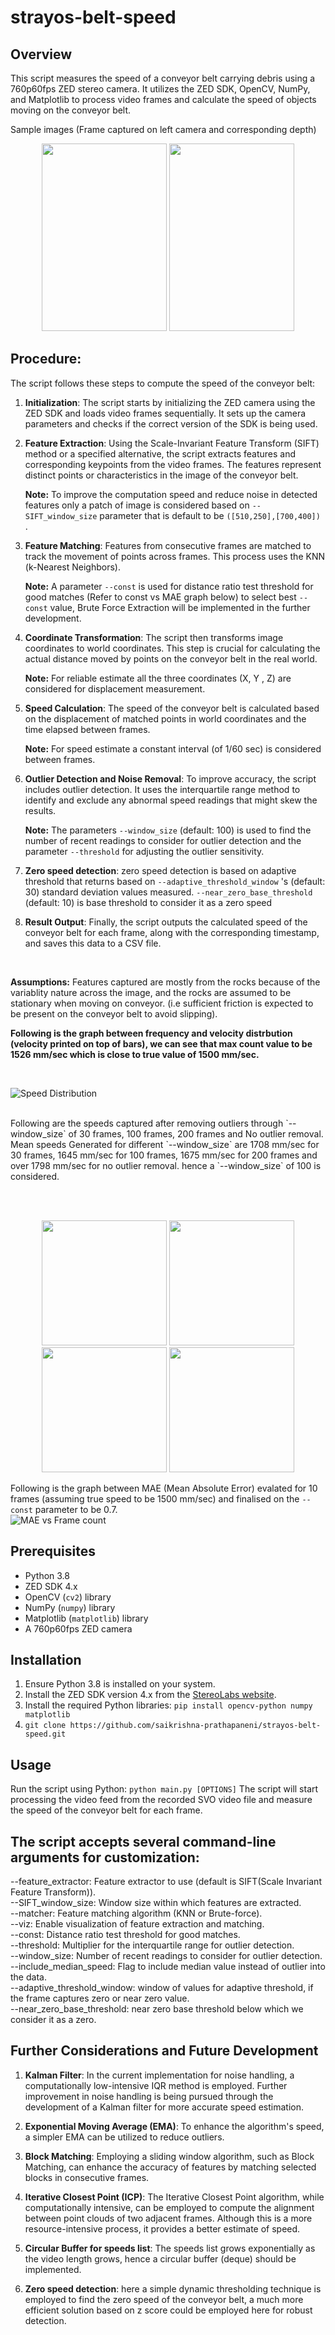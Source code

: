 # strayos-belt-speed


## Overview
This script measures the speed of a conveyor belt carrying debris using a 760p60fps ZED stereo camera. It utilizes the ZED SDK, OpenCV, NumPy, and Matplotlib to process video frames and calculate the speed of objects moving on the conveyor belt.

Sample images (Frame captured on left camera and corresponding depth)
<p align="center">
  <img src="assets/image12.png"  width="200" height="300" />
  <img src="assets/image7.png"  width="200" height="300" />
</p>


## Procedure:
The script follows these steps to compute the speed of the conveyor belt:


1. **Initialization**: The script starts by initializing the ZED camera using the ZED SDK and loads video frames sequentially. It sets up the camera parameters and checks if the correct version of the SDK is being used.

2. **Feature Extraction**: Using the Scale-Invariant Feature Transform (SIFT) method or a specified alternative, the script extracts features and corresponding keypoints from the video frames. The features represent distinct points or characteristics in the image of the conveyor belt.

      **Note:** To improve the computation speed and reduce noise in detected features only a patch of image is considered based on `--SIFT_window_size` parameter that is default to be `([510,250],[700,400]) `.

3. **Feature Matching**: Features from consecutive frames are matched to track the movement of points across frames. This process uses the KNN (k-Nearest Neighbors).

    **Note:**  A parameter `--const` is used for distance ratio test threshold for good matches (Refer to const vs MAE graph below) to select best `--const` value, Brute Force Extraction will be implemented in the further development.

4. **Coordinate Transformation**: The script then transforms image coordinates to world coordinates. This step is crucial for calculating the actual distance moved by points on the conveyor belt in the real world.

   **Note:** For reliable estimate all the three coordinates (X, Y , Z) are considered for displacement measurement.

6. **Speed Calculation**: The speed of the conveyor belt is calculated based on the displacement of matched points in world coordinates and the time elapsed between frames.

   **Note:** For speed estimate a constant interval (of 1/60 sec) is considered between frames.


7. **Outlier Detection and Noise Removal**: To improve accuracy, the script includes outlier detection. It uses the interquartile range method to identify and exclude any abnormal speed readings that might skew the results.

   **Note:** The parameters `--window_size` (default: 100) is used to find the number of recent readings to consider for outlier detection and the parameter `--threshold` for adjusting the outlier sensitivity.

8. **Zero speed detection**: zero speed detection is based on adaptive threshold that returns based on `--adaptive_threshold_window` 's (default: 30) standard deviation values measured. `--near_zero_base_threshold` (default: 10) is base threshold to consider it as a zero speed

9. **Result Output**: Finally, the script outputs the calculated speed of the conveyor belt for each frame, along with the corresponding timestamp, and saves this data to a CSV file.

<br>

**Assumptions:** Features captured are mostly from the rocks because of the variablity nature across the image, and the rocks are assumed to be stationary when moving on conveyor. (i.e sufficient friction is expected to be present on the conveyor belt to avoid slipping).


<b>Following is the graph between frequency and velocity distrbution (velocity printed on top of bars), we  can see that max count value to be <b>1526 mm/sec</b> which is close to true value of 1500 mm/sec.</b>

<br>

![Speed Distribution](assets/speed_dist.png)
<br>


<br>
Following are the speeds captured after removing outliers through `--window_size` of 30 frames, 100 frames, 200 frames and No outlier removal.
<br>
Mean speeds Generated for different `--window_size` are 1708 mm/sec for 30 frames, 1645 mm/sec for 100 frames, 1675 mm/sec for 200 frames and over 1798 mm/sec for no outlier removal.
hence a `--window_size` of 100 is considered.

<br><br>
<p align="center">
  <img src="assets/image8.png"  width="200" height="200" />
  <img src="assets/image5.png"  width="200" height="200" />
  <img src="assets/image3.png"  width="200" height="200" />
  <img src="assets/image2.png"  width="200" height="200" />
</p>


Following is the graph between MAE (Mean Absolute Error) evalated for 10 frames (assuming true speed to be 1500 mm/sec) and finalised on the `--const` parameter to be 0.7.
<br>
![MAE vs Frame count ](assets/mae_vs_frame_count.png)
<br>




## Prerequisites
- Python 3.8
- ZED SDK 4.x
- OpenCV (`cv2`) library
- NumPy (`numpy`) library
- Matplotlib (`matplotlib`) library
- A 760p60fps ZED camera

## Installation
1. Ensure Python 3.8 is installed on your system.
2. Install the ZED SDK version 4.x from the [StereoLabs website](https://www.stereolabs.com/developers/).
3. Install the required Python libraries:
```pip install opencv-python numpy matplotlib```
4. ```git clone https://github.com/saikrishna-prathapaneni/strayos-belt-speed.git```
    

## Usage
Run the script using Python:
`python main.py [OPTIONS]`
The script will start processing the video feed from the recorded SVO video file and measure the speed of the conveyor belt for each frame.

## The script accepts several command-line arguments for customization:

--feature_extractor: Feature extractor to use (default is SIFT(Scale Invariant Feature Transform)).<br>
--SIFT_window_size: Window size within which features are extracted.<br>
--matcher: Feature matching algorithm (KNN or Brute-force).<br>
--viz: Enable visualization of feature extraction and matching.<br>
--const: Distance ratio test threshold for good matches.<br>
--threshold: Multiplier for the interquartile range for outlier detection.<br>
--window_size: Number of recent readings to consider for outlier detection.<br>
--include_median_speed: Flag to include median value instead of outlier into the data.<br>
--adaptive_threshold_window: window of values for adaptive threshold, if the frame captures zero or near zero value.<br>
--near_zero_base_threshold: near zero base threshold below which we consider it as a zero.<br>

## Further Considerations and Future Development

1. **Kalman Filter**: In the current implementation for noise handling, a computationally low-intensive IQR method is employed. Further improvement in noise handling is being pursued through the development of a Kalman filter for more accurate speed estimation.

2. **Exponential Moving Average (EMA)**: To enhance the algorithm's speed, a simpler EMA can be utilized to reduce outliers.

3. **Block Matching**: Employing a sliding window algorithm, such as Block Matching, can enhance the accuracy of features by matching selected blocks in consecutive frames.

4. **Iterative Closest Point (ICP)**: The Iterative Closest Point algorithm, while computationally intensive, can be employed to compute the alignment between point clouds of two adjacent frames. Although this is a more resource-intensive process, it provides a better estimate of speed.

5. **Circular Buffer for speeds list**: The speeds list grows exponentially as the video length grows, hence a circular buffer (deque) should be implemented.

6. **Zero speed detection**: here a simple dynamic thresholding technique is employed to find the zero speed of the conveyor belt, a much more efficient solution based on z score could be employed here for robust detection.
